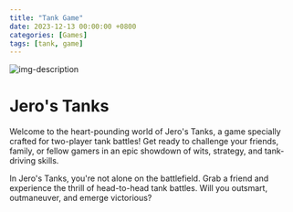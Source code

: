 ```yaml
---
title: "Tank Game"
date: 2023-12-13 00:00:00 +0800
categories: [Games]
tags: [tank, game]
---
```


![img-description](https://scontent.fcrk1-5.fna.fbcdn.net/v/t1.15752-9/407186970_1013163686463851_4983975930732099258_n.jpg?_nc_cat=103&ccb=1-7&_nc_sid=8cd0a2&_nc_eui2=AeEXz3_NEkMLQlRDgxevO4VrVulSiXg6LThW6VKJeDotOBuTN4LQ8qjbTig-NKngZYTyonntLCo8Fu-fBMsG0jA2&_nc_ohc=JKuKy3p5gI4AX9pIgtm&_nc_ht=scontent.fcrk1-5.fna&oh=03_AdQDHpGOrwO7AnHedszqk7tmbCX4m-YVNrr5jtoZ4rn19Q&oe=65A09726)

# Jero's Tanks

Welcome to the heart-pounding world of Jero's Tanks, a game specially crafted for two-player tank battles! Get ready to challenge your friends, family, or fellow gamers in an epic showdown of wits, strategy, and tank-driving skills.

In Jero's Tanks, you're not alone on the battlefield. Grab a friend and experience the thrill of head-to-head tank battles. Will you outsmart, outmaneuver, and emerge victorious?
